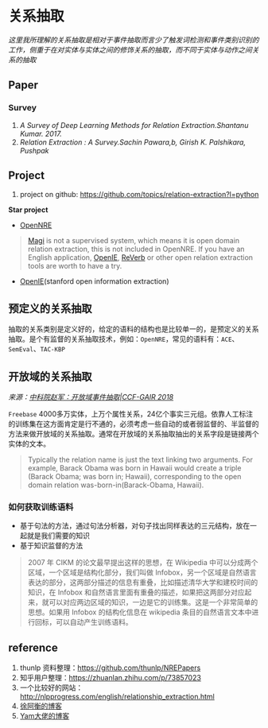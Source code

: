 # 关系抽取

*这里我所理解的关系抽取是相对于事件抽取而言少了触发词检测和事件类别识别的工作，侧重于在对实体与实体之间的修饰关系的抽取，而不同于实体与动作之间关系的抽取*

## Paper

### Survey

1. *A Survey of Deep Learning Methods for Relation Extraction.Shantanu Kumar. 2017.*
2. *Relation Extraction : A Survey.Sachin Pawara,b, Girish K. Palshikara, Pushpak*

## Project

1. project on github: https://github.com/topics/relation-extraction?l=python

**Star project**
- [OpenNRE](https://github.com/thunlp/OpenNRE)

> [Magi](https://magi.com/) is not a supervised system, which means it is open domain relation extraction, this is not included in OpenNRE. If you have an English application, [OpenIE](https://stanfordnlp.github.io/CoreNLP/openie.html), [ReVerb](http://reverb.cs.washington.edu/) or other open relation extraction tools are worth to have a try.

- [OpenIE](https://stanfordnlp.github.io/CoreNLP/openie.html#simple-corenlp-api)(stanford open information extraction)

## 预定义的关系抽取

抽取的关系类别是定义好的，给定的语料的结构也是比较单一的，是预定义的关系抽取。是个有监督的关系抽取技术，例如：`OpenNRE`，常见的语料有：`ACE`、`SemEval`、`TAC-KBP`

## 开放域的关系抽取

*来源：[中科院赵军：开放域事件抽取|CCF-GAIR 2018](https://zhuanlan.zhihu.com/p/41207156)*

`Freebase` 4000多万实体，上万个属性关系，24亿个事实三元组。依靠人工标注的训练集在这方面肯定是行不通的，必须考虑一些自动的或者弱监督的、半监督的方法来做开放域的关系抽取。通常在开放域的关系抽取抽出的关系字段是链接两个实体的文本。

> Typically the relation name is just the text linking two arguments. For example, Barack Obama was born in Hawaii would create a triple (Barack Obama; was born in; Hawaii), corresponding to the open domain relation was-born-in(Barack-Obama, Hawaii). 

### 如何获取训练语料

- 基于句法的方法，通过句法分析器，对句子找出同样表达的三元结构，放在一起就是我们需要的知识
- 基于知识监督的方法
  
> 2007 年 CIKM 的论文最早提出这样的思想，在 Wikipedia 中可以分成两个区域，一个区域是结构化部分，我们叫做 Infobox，另一个区域是自然语言表达的部分，这两部分描述的信息有重叠，比如描述清华大学和建校时间的知识，在 Infobox 和自然语言里面有重叠的描述，如果把这两部分对应起来，就可以对应两边区域的知识，一边是它的训练集。这是一个非常简单的思想。如果用 Infobox 的结构化信息在 wikipedia 条目的自然语言文本中进行回标，可以自动产生训练语料。

## reference

1. thunlp 资料整理：https://github.com/thunlp/NREPapers
2. 知乎用户整理：https://zhuanlan.zhihu.com/p/73857023
3. 一个比较好的网站：http://nlpprogress.com/english/relationship_extraction.html
4. [徐阿衡的博客](http://www.shuang0420.com/2018/09/15/%E7%9F%A5%E8%AF%86%E6%8A%BD%E5%8F%96-%E5%AE%9E%E4%BD%93%E5%8F%8A%E5%85%B3%E7%B3%BB%E6%8A%BD%E5%8F%96/)
5. [Yam大佬的博客](https://yam.gift/2019/12/11/KG/2019-12-11-Relationship-Extraction/?nsukey=C6qNhMRVv4F%2FfrB0wEm0d8laZp4NeQQhIxPtI4QcWyBc6pesMsAdSSRj6edN80HZT5vwAgaX9oE9BC8r1E%2BKm%2BFPy%2BsryhViv5eojtlJf4g%2ButND7rBNLT3VwGHdOc9Dl75gahGONWGc9rLIRd%2FXcz10kqKjHJxM74C3eVAzjzF0nz9DUIaVzKJJ1p2Pghmh6GXYpaNSiWa8fM4k82EGuA%3D%3D)